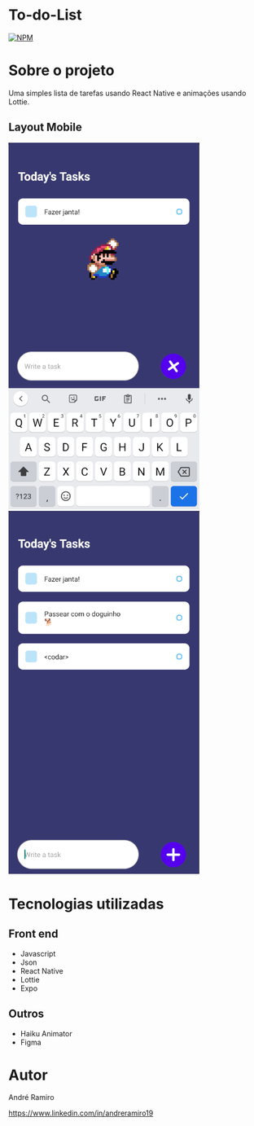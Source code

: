 # To-do-List
[![NPM](https://img.shields.io/npm/l/react)](https://github.com/andreramiro19/todolist/master/LICENSE) 
# Sobre o projeto
Uma simples lista de tarefas usando React Native e animações usando Lottie.
## Layout Mobile
![Mobile 1](https://github.com/andreramiro19/todoList/blob/main/image1.png) ![Mobile 2](https://github.com/andreramiro19/todoList/blob/main/image2.png)
# Tecnologias utilizadas
## Front end
- Javascript
- Json
- React Native
- Lottie
- Expo
## Outros
- Haiku Animator
- Figma

# Autor

André Ramiro

https://www.linkedin.com/in/andreramiro19
